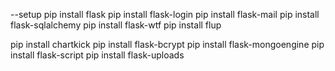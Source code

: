 
--setup
pip install flask
pip install flask-login
pip install flask-mail
pip install flask-sqlalchemy
pip install flask-wtf
pip install flup

pip install chartkick
pip install flask-bcrypt
pip install flask-mongoengine
pip install flask-script
pip install flask-uploads